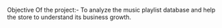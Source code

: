 Objective Of the project:-
To analyze the music playlist database and help the store to understand its business growth.
